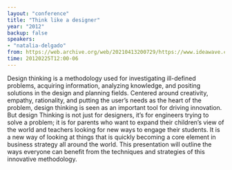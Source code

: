 ```yaml
---
layout: "conference"
title: "Think like a designer"
year: "2012"
backup: false
speakers:
- "natalia-delgado"
from: https://web.archive.org/web/20210413200729/https://www.ideawave.ca/2012-conference/think-like-a-designer
time: 20120225T12:00-06
---
```


Design thinking is a methodology used for investigating ill-defined problems,
acquiring information, analyzing knowledge, and positing solutions in the
design and planning fields. Centered around creativity, empathy, rationality,
and putting the user’s needs as the heart of the problem, design thinking is
seen as an important tool for driving innovation. But design Thinking is not
just for designers, it’s for engineers trying to solve a problem; it is for
parents who want to expand their children’s view of the world and teachers
looking for new ways to engage their students. It is a new way of looking at
things that is quickly becoming a core element in business strategy all around
the world. This presentation will outline the ways everyone can benefit from
the techniques and strategies of this innovative methodology.
